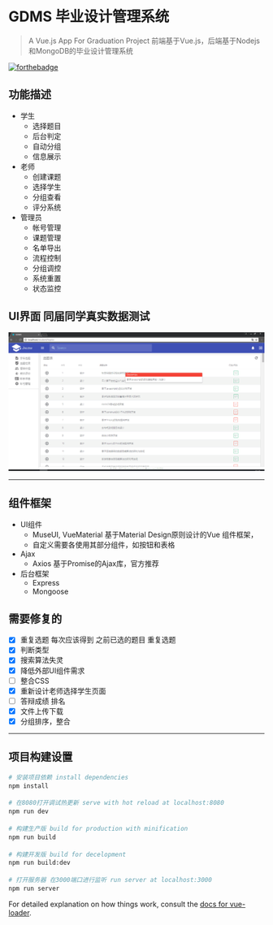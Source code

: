 # GDMS 毕业设计管理系统

> A Vue.js App For Graduation Project
> 前端基于Vue.js，后端基于Nodejs和MongoDB的毕业设计管理系统

[![forthebadge](http://forthebadge.com/images/badges/powered-by-electricity.svg)](http://forthebadge.com)


## 功能描述
+ 学生
    + 选择题目
    + 后台判定
    + 自动分组
    + 信息展示
+ 老师
    + 创建课题
    + 选择学生
    + 分组查看
    + 评分系统
+ 管理员
    + 帐号管理
    + 课题管理
    + 名单导出
    + 流程控制
    + 分组调控
    + 系统重置
    + 状态监控

## UI界面 同届同学真实数据测试
![](/src/assets/img/main_ui.png)

***

## 组件框架
+ UI组件
    + MuseUI, VueMaterial 基于Material Design原则设计的Vue 组件框架，
    + 自定义需要各使用其部分组件，如按钮和表格
+ Ajax
   + Axios 基于Promise的Ajax库，官方推荐
+ 后台框架
   + Express
   + Mongoose

## 需要修复的
+ [x] 重复选题 每次应该得到 之前已选的题目 重复选题
+ [x] 判断类型
+ [x] 搜索算法失灵
+ [x] 降低外部UI组件需求
+ [ ] 整合CSS
+ [x] 重新设计老师选择学生页面
+ [ ] 答辩成绩 排名
+ [x] 文件上传下载
+ [x] 分组排序，整合
***

## 项目构建设置

``` bash
# 安装项目依赖 install dependencies
npm install

# 在8080打开调试热更新 serve with hot reload at localhost:8080
npm run dev

# 构建生产版 build for production with minification
npm run build

# 构建开发版 build for decelopment
npm run build:dev

# 打开服务器 在3000端口进行监听 run server at localhost:3000
npm run server
```

For detailed explanation on how things work, consult the [docs for vue-loader](http://vuejs.github.io/vue-loader).
